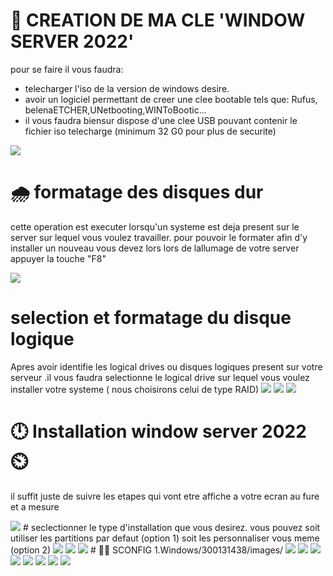 # 🔑 CREATION DE MA CLE  'WINDOW SERVER 2022'
 pour se faire il vous faudra:
- telecharger l'iso de la version de windows desire.
- avoir un logiciel permettant de creer une clee bootable tels que: Rufus, belenaETCHER,UNetbooting,WINToBootic...
- il vous faudra biensur dispose d'une clee USB pouvant contenir le fichier iso telecharge (minimum 32 G0 pour plus de securite)
  
<img src=images/20230525_105051.jpg width='' height='' > </img>
# 🌧️ formatage des disques dur
cette operation est executer lorsqu'un systeme est deja present sur le server sur lequel vous voulez travailler.
pour pouvoir le formater afin d'y installer un nouveau vous devez lors lors de lallumage de votre server appuyer la touche "F8"

<img src=images/IMG-20230606-WA0036.jpg width='' height='' > </img>
# selection et formatage du disque logique
Apres avoir identifie les logical drives ou disques logiques present sur votre serveur .il vous faudra selectionne le logical drive
sur lequel vous voulez installer votre systeme ( nous choisirons celui de type RAID)
<img src=images/IMG-20230606-WA0002.jpg width='' height='' > </img>
<img src=images/IMG-20230606-WA0018.jpg width='' height='' > </img>
<img src=images/IMG-20230606-WA0031.jpg width='' height='' > </img>
# 🕛 Installation window server 2022 ⏲️
il suffit juste de suivre les etapes qui vont etre affiche a votre ecran au fure et a mesure

<img src=images/IMG-20230606-WA0020.jpg width='' height='' > 
# seclectionner le type d'installation que vous desirez. vous pouvez soit utiliser les partitions par defaut (option 1) soit les  personnaliser vous meme (option 2)

<img src=images/IMG-20230606-WA0006.jpg width='' height='' >
<img src=images/IMG-20230606-WA0011.jpg width='' height='' >
<img src=images/IMG-20230606-WA0040.jpg width='' height='' >
#  👨‍🏫 SCONFIG
1.Windows/300131438/images/
<img src=images/1.jpg width='' height='' > 
<img src=images/7.jpg width='' height='' >
<img src=images/3.jpg width='' height='' >
<img src=images/4.jpg width='' height='' >
<img src=images/5.jpg width='' height='' > 
<img src=images/6.jpg width='' height='' >
<img src=images/2.Ijpg width='' height='' >
<img src=images/10.jpg width='' height='' >

